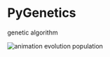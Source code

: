 # PyGenetics
genetic algorithm

![animation evolution population](https://media.giphy.com/media/Z8Roqj3hgeK91kYCCu/giphy.gif)
